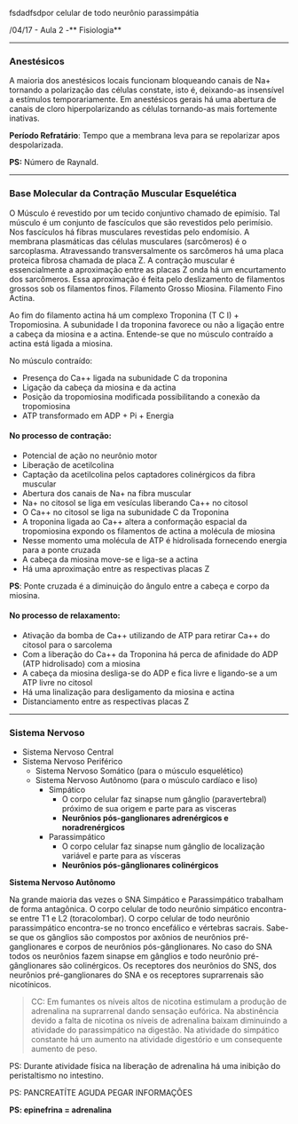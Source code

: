 fsdadfsdpor celular de todo neurônio parassimpátia

/04/17 - Aula 2 -** Fisiologia**

---

### Anestésicos

A maioria dos anestésicos locais funcionam bloqueando canais de Na+ tornando a polarização das células constate, isto é, deixando-as insensível a estímulos temporariamente. Em anestésicos gerais há uma abertura de canais de cloro hiperpolarizando as células tornando-as mais fortemente inativas.

**Período Refratário**: Tempo que a membrana leva para se repolarizar apos despolarizada.

**PS:** Número de Raynald.

---

### Base Molecular da Contração Muscular Esquelética

O Músculo é revestido por um tecido conjuntivo chamado de epimísio. Tal músculo é um conjunto de fascículos que são revestidos pelo perimísio. Nos fascículos há fibras musculares revestidas pelo endomísio. A membrana plasmáticas das células musculares \(sarcômeros\) é o sarcoplasma. Atravessando transversalmente os sarcômeros há uma placa proteica fibrosa chamada de placa Z. A contração muscular é essencialmente a aproximação entre as placas Z onda há um encurtamento dos sarcômeros. Essa aproximação é feita pelo deslizamento de filamentos grossos sob os filamentos finos. Filamento Grosso Miosina. Filamento Fino Actina.

Ao fim do filamento actina há um complexo Troponina \(T C I\) + Tropomiosina. A subunidade I da troponina favorece ou não a ligação entre a cabeça da miosina e a actina. Entende-se que no músculo contraído a actina está ligada a miosina.

No músculo contraído:

* Presença do Ca++ ligada na subunidade C da troponina
* Ligação da cabeça da miosina e da actina
* Posição da tropomiosina modificada possibilitando a conexão da tropomiosina
* ATP transformado em ADP + Pi + Energia

#### **No processo de contração**:

* Potencial de ação no neurônio motor
* Liberação de acetilcolina
* Captação da acetilcolina pelos captadores colinérgicos da fibra muscular
* Abertura dos canais de Na+ na fibra muscular
* Na+ no citosol se liga em vesículas liberando Ca++ no citosol
* O Ca++ no citosol se liga na subunidade C da Troponina
* A troponina ligada ao Ca++ altera a conformação espacial da tropomiosina expondo os filamentos de actina a molécula de miosina
* Nesse momento uma molécula de ATP é hidrolisada fornecendo energia para a ponte cruzada
* A cabeça da miosina move-se e liga-se a actina
* Há uma aproximação entre as respectivas placas Z 

**PS**: Ponte cruzada é a diminuição do ângulo entre a cabeça e corpo da miosina.

#### **No processo de relaxamento:**

* Ativação da bomba de Ca++ utilizando de ATP para retirar Ca++ do citosol para o sarcolema
* Com a liberação do Ca++ da Troponina há perca de afinidade do ADP \(ATP hidrolisado\) com a miosina
* A cabeça da miosina desliga-se do ADP e fica livre e ligando-se a um ATP livre no citosol
* Há uma linalização para desligamento da miosina e actina
* Distanciamento entre as respectivas placas Z

---

### Sistema Nervoso

* Sistema Nervoso Central
* Sistema Nervoso Periférico
  * Sistema Nervoso Somático \(para o músculo esquelético\)
  * Sistema Nervoso Autônomo \(para o músculo cardíaco e liso\)
    * Simpático
      * O corpo celular faz sinapse num gânglio \(paravertebral\) próximo de sua origem e parte para as visceras
      * **Neurônios pós-ganglionares adrenérgicos e noradrenérgicos**
    * Parassimpático
      * O corpo celular faz sinapse num gânglio de localização variável e parte para as vísceras
      * **Neurônios pós-gânglionares colinérgicos**

**Sistema Nervoso Autônomo**

Na grande maioria das vezes o SNA Simpático e Parassimpático trabalham de forma antagônica. O corpo celular de todo neurônio simpático encontra-se entre T1 e L2 \(toracolombar\). O corpo celular de todo neurônio parassimpático encontra-se no tronco encefálico e vértebras sacrais. Sabe-se que os gânglios são compostos por axônios de neurônios pré-ganglionares e corpos de neurônios pós-gânglionares. No caso do SNA todos os neurônios fazem sinapse em gânglios e todo neurônio pré-gânglionares são colinérgicos. Os receptores dos neurônios do SNS, dos neurônios pré-ganglionares do SNA e os receptores suprarrenais são nicotínicos.

> CC: Em fumantes os níveis altos de nicotina estimulam a produção de adrenalina na suprarrenal dando sensação eufórica. Na abstinência devido a falta de nicotina os níveis de adrenalina baixam diminuindo a atividade do parassimpático na digestão. Na atividade do simpático constante há um aumento na atividade digestório e um consequente aumento de peso.

PS: Durante atividade física na liberação de adrenalina há uma inibição do peristaltismo no intestino.

PS: PANCREATÍTE AGUDA PEGAR INFORMAÇÕES

**PS: epinefrina = adrenalina**

